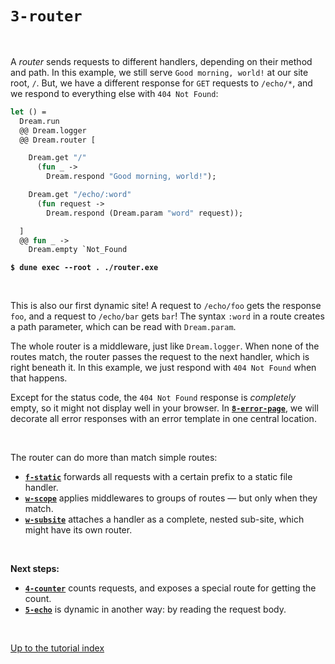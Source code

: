 # `3-router`

<br>

A *router* sends requests to different handlers, depending on their method and
path. In this example, we still serve `Good morning, world!` at our site root,
`/`. But, we have a different response for `GET` requests to `/echo/*`, and we
respond to everything else with `404 Not Found`:

```ocaml
let () =
  Dream.run
  @@ Dream.logger
  @@ Dream.router [

    Dream.get "/"
      (fun _ ->
        Dream.respond "Good morning, world!");

    Dream.get "/echo/:word"
      (fun request ->
        Dream.respond (Dream.param "word" request));

  ]
  @@ fun _ ->
    Dream.empty `Not_Found
```

<pre><code><b>$ dune exec --root . ./router.exe</b></code></pre>

<br>

This is also our first dynamic site! A request to `/echo/foo` gets the response
`foo`, and a request to `/echo/bar` gets `bar`! The syntax `:word` in a route
creates a path parameter, which can be read with `Dream.param`.

<!-- TODO hyperlink Dream.param to docsc, also Dream.logger. -->

The whole router is a middleware, just like `Dream.logger`. When none of the
routes match, the router passes the request to the next handler, which is right
beneath it. In this example, we just respond with `404 Not Found` when that
happens.

Except for the status code, the `404 Not Found` response is *completely* empty,
so it might not display well in your browser. In
[**`8-error-page`**](../8-error-page/#files), we will decorate all error
responses with an error template in one central location.

<br>

The router can do more than match simple routes:

- [**`f-static`**](../f-static/#files) forwards all requests with a certain
  prefix to a static file handler.
- [**`w-scope`**](../w-scope/#files) applies middlewares to groups of routes
  &mdash; but only when they match.
- [**`w-subsite`**](../w-subsite/#files) attaches a handler as a complete,
  nested sub-site, which might have its own router.

<br>

**Next steps:**

- [**`4-counter`**](../4-counter/#files) counts requests, and exposes a special
  route for getting the count.
- [**`5-echo`**](../5-echo/#files) is dynamic in another way: by reading the
  request body.

<br>

[Up to the tutorial index](../#readme)
